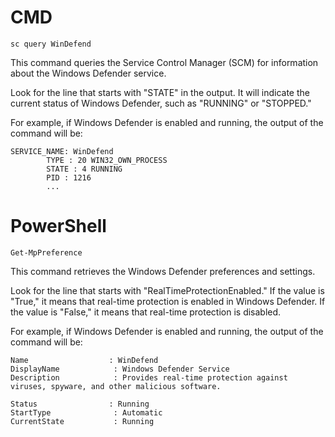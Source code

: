 # CMD
```
sc query WinDefend
```
This command queries the Service Control Manager (SCM) for information about the Windows Defender service.

Look for the line that starts with "STATE" in the output. It will indicate the current status of Windows Defender, such as "RUNNING" or "STOPPED."

For example, if Windows Defender is enabled and running, the output of the command will be:
```
SERVICE_NAME: WinDefend
        TYPE : 20 WIN32_OWN_PROCESS
        STATE : 4 RUNNING
        PID : 1216
        ...
```
# PowerShell
```
Get-MpPreference
```
This command retrieves the Windows Defender preferences and settings.

Look for the line that starts with "RealTimeProtectionEnabled." If the value is "True," it means that real-time protection is enabled in Windows Defender. If the value is "False," it means that real-time protection is disabled.

For example, if Windows Defender is enabled and running, the output of the command will be:
```
Name                  : WinDefend
DisplayName            : Windows Defender Service
Description            : Provides real-time protection against viruses, spyware, and other malicious software.

Status                : Running
StartType              : Automatic
CurrentState           : Running
```